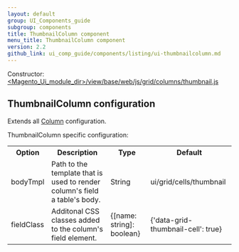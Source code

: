 ```yaml
---
layout: default
group: UI_Components_guide
subgroup: components
title: ThumbnailColumn component
menu_title: ThumbnailColumn component
version: 2.2
github_link: ui_comp_guide/components/listing/ui-thumbnailcolumn.md
---
```


Constructor: [<Magento_Ui_module_dir>/view/base/web/js/grid/columns/thumbnail.js]({{site.mage2200url}}app/code/Magento/Ui/view/base/web/js/grid/columns/thumbnail.js)

## ThumbnailColumn configuration

Extends all [Column]({{page.baseurl}}ui_comp_guide/components/listing/ui-column.html) configuration.

ThumbnailColumn specific configuration:

<table>
  <tr>
    <th>Option</th>
    <th>Description</th>
    <th>Type</th>
    <th>Default</th>
  </tr>
  <tr>
    <td>bodyTmpl</td>
    <td>Path to the template that is used to render column's field a table's body.</td>
    <td>String</td>
    <td>ui/grid/cells/thumbnail</td>
  </tr>
  <tr>
    <td>fieldClass</td>
    <td>Additonal CSS classes added to the column's field element.</td>
    <td>{[name: string]: boolean}</td>
    <td>{'data-grid-thumbnail-cell': true}</td>
  </tr>
</table>